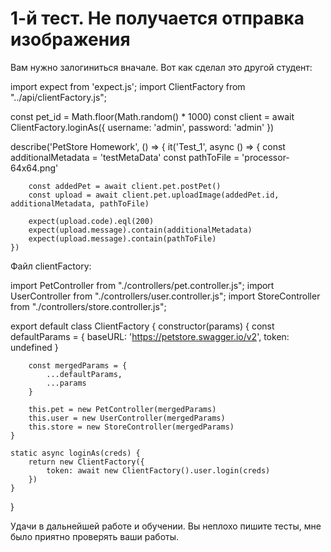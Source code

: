 # 1-й тест. Не получается отправка изображения
Вам нужно залогиниться вначале. Вот как сделал это другой студент:

import expect from 'expect.js';
import ClientFactory from "../api/clientFactory.js";

const pet_id = Math.floor(Math.random() * 1000)
const client = await ClientFactory.loginAs({
    username: 'admin',
    password: 'admin'
})


describe('PetStore Homework', () => {
    it('Test_1', async () => {
        const additionalMetadata = 'testMetaData'
        const pathToFile = 'processor-64x64.png'

        const addedPet = await client.pet.postPet()
        const upload = await client.pet.uploadImage(addedPet.id, additionalMetadata, pathToFile)

        expect(upload.code).eql(200)
        expect(upload.message).contain(additionalMetadata)
        expect(upload.message).contain(pathToFile)
    })

Файл clientFactory:

import PetController from "./controllers/pet.controller.js";
import UserController from "./controllers/user.controller.js";
import StoreController from "./controllers/store.controller.js";

export default class ClientFactory {
    constructor(params) {
        const defaultParams = {
            baseURL: 'https://petstore.swagger.io/v2',
            token: undefined
        }

        const mergedParams = {
            ...defaultParams,
            ...params
        }

        this.pet = new PetController(mergedParams)
        this.user = new UserController(mergedParams)
        this.store = new StoreController(mergedParams)
    }

    static async loginAs(creds) {
        return new ClientFactory({
            token: await new ClientFactory().user.login(creds)
        })
    }

}

Удачи в дальнейшей работе и обучении. Вы неплохо пишите тесты, мне было приятно проверять ваши работы.
